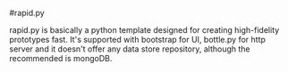 #rapid.py

rapid.py is basically a python template designed for creating high-fidelity prototypes fast. It's supported with bootstrap for UI, bottle.py for http server and it doesn't offer any data store repository, although the recommended is mongoDB.
